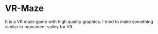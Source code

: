# VR-Maze
It is a VR maze game with high quality graphics. I tried to make something similar to monument valley for VR.
